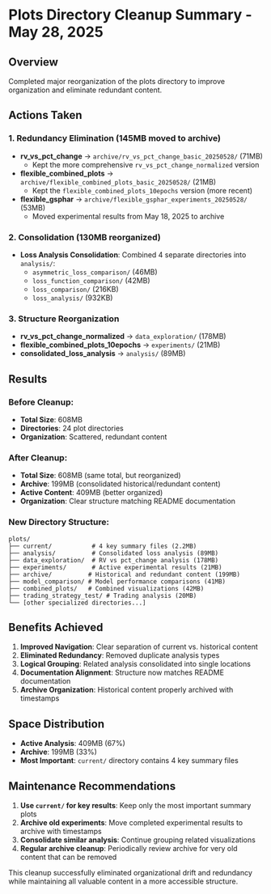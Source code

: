 # Plots Directory Cleanup Summary - May 28, 2025

## Overview
Completed major reorganization of the plots directory to improve organization and eliminate redundant content.

## Actions Taken

### 1. **Redundancy Elimination (145MB moved to archive)**
- **rv_vs_pct_change** → `archive/rv_vs_pct_change_basic_20250528/` (71MB)
  - Kept the more comprehensive `rv_vs_pct_change_normalized` version
- **flexible_combined_plots** → `archive/flexible_combined_plots_basic_20250528/` (21MB)
  - Kept the `flexible_combined_plots_10epochs` version (more recent)
- **flexible_gsphar** → `archive/flexible_gsphar_experiments_20250528/` (53MB)
  - Moved experimental results from May 18, 2025 to archive

### 2. **Consolidation (130MB reorganized)**
- **Loss Analysis Consolidation**: Combined 4 separate directories into `analysis/`:
  - `asymmetric_loss_comparison/` (46MB)
  - `loss_function_comparison/` (42MB)
  - `loss_comparison/` (216KB)
  - `loss_analysis/` (932KB)

### 3. **Structure Reorganization**
- **rv_vs_pct_change_normalized** → `data_exploration/` (178MB)
- **flexible_combined_plots_10epochs** → `experiments/` (21MB)
- **consolidated_loss_analysis** → `analysis/` (89MB)

## Results

### Before Cleanup:
- **Total Size**: 608MB
- **Directories**: 24 plot directories
- **Organization**: Scattered, redundant content

### After Cleanup:
- **Total Size**: 608MB (same total, but reorganized)
- **Archive**: 199MB (consolidated historical/redundant content)
- **Active Content**: 409MB (better organized)
- **Organization**: Clear structure matching README documentation

### New Directory Structure:
```
plots/
├── current/           # 4 key summary files (2.2MB)
├── analysis/          # Consolidated loss analysis (89MB)
├── data_exploration/  # RV vs pct_change analysis (178MB)
├── experiments/       # Active experimental results (21MB)
├── archive/          # Historical and redundant content (199MB)
├── model_comparison/ # Model performance comparisons (41MB)
├── combined_plots/   # Combined visualizations (42MB)
├── trading_strategy_test/ # Trading analysis (20MB)
└── [other specialized directories...]
```

## Benefits Achieved

1. **Improved Navigation**: Clear separation of current vs. historical content
2. **Eliminated Redundancy**: Removed duplicate analysis types
3. **Logical Grouping**: Related analysis consolidated into single locations
4. **Documentation Alignment**: Structure now matches README documentation
5. **Archive Organization**: Historical content properly archived with timestamps

## Space Distribution
- **Active Analysis**: 409MB (67%)
- **Archive**: 199MB (33%)
- **Most Important**: `current/` directory contains 4 key summary files

## Maintenance Recommendations

1. **Use `current/` for key results**: Keep only the most important summary plots
2. **Archive old experiments**: Move completed experimental results to archive with timestamps
3. **Consolidate similar analysis**: Continue grouping related visualizations
4. **Regular archive cleanup**: Periodically review archive for very old content that can be removed

This cleanup successfully eliminated organizational drift and redundancy while maintaining all valuable content in a more accessible structure.
